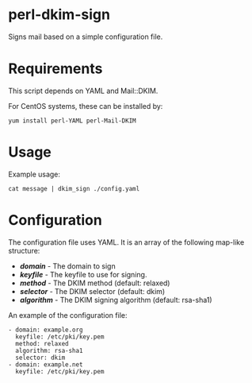 # perl-dkim-sign

Signs mail based on a simple configuration file.

# Requirements

This script depends on YAML and Mail::DKIM.

For CentOS systems, these can be installed by:
```
yum install perl-YAML perl-Mail-DKIM
```

# Usage

Example usage:
```
cat message | dkim_sign ./config.yaml
```

# Configuration

The configuration file uses YAML. It is an array of the following map-like structure:

* ***domain*** - The domain to sign
* ***keyfile*** - The keyfile to use for signing.
* ***method*** - The DKIM method (default: relaxed)
* ***selector*** - The DKIM selector (default: dkim)
* ***algorithm*** - The DKIM signing algorithm (default: rsa-sha1)

An example of the configuration file:
```
- domain: example.org
  keyfile: /etc/pki/key.pem
  method: relaxed
  algorithm: rsa-sha1
  selector: dkim
- domain: example.net
  keyfile: /etc/pki/key.pem
```
